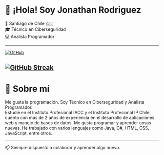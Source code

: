 # 👋 ¡Hola! Soy Jonathan Rodriguez

📍 Santiago de Chile 🇨🇱  
🎓 Técnico en Ciberseguridad  
💻 Analista Programador

---
[![GitHub](https://img.shields.io/badge/GitHub-jonaaxsic-black?logo=github)](https://github.com/jonaaxsic)

[![GitHub Streak](https://github-readme-streak-stats.herokuapp.com?user=Jonaaxsic&theme=tokyonight&hide_border=verdadero&border_radius=5&locale=es&short_numbers=verdadero&date_format=%5BY.%5Dn.j&card_width=500&card_height=210)](https://git.io/streak-stats)
---

# 🧑 Sobre mí

Me gusta la programación. Soy Técnico en Ciberseguridad y Analista Programador.  
Estudié en el Instituto Profesional IACC y el Instituto Profesional IP Chile, cuento con más de 2 años de experiencia en el desarrollo de aplicaciones web y manejo de bases de datos.</small>
Me gusta programar y aprender cosas nuevas. He trabajado con varios lenguajes como Java, C#, HTML, CSS, JavaScript, entre otros.

---

📫 Siempre dispuesto a colaborar y aprender algo nuevo.
